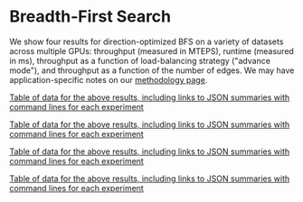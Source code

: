 # Breadth-First Search

We show four results for direction-optimized BFS on a variety of datasets across multiple GPUs: throughput (measured in MTEPS), runtime (measured in ms), throughput as a function of load-balancing strategy ("advance mode"), and throughput as a function of the number of edges. We may have application-specific notes on our [methodology page](/gunrock/methodology).

<div id="vis_gunrock_primitives_dobfs_mteps"></div>
<script type="text/javascript">
  var spec = "https://raw.githubusercontent.com/gunrock/io/master/plots/gunrock_primitives_dobfs_mteps.json";
  vegaEmbed('#vis_gunrock_primitives_dobfs_mteps', spec).then(function(result) {
    // Access the Vega view instance (https://vega.github.io/vega/docs/api/view/) as result.view
  }).catch(console.error);
</script>

[Table of data for the above results, including links to JSON summaries with command lines for each experiment](analysis/gunrock_primitives_dobfs_mteps_table.md)

<div id="vis_gunrock_primitives_dobfs_avg_process_time"></div>
<script type="text/javascript">
  var spec = "https://raw.githubusercontent.com/gunrock/io/master/plots/gunrock_primitives_dobfs_avg_process_time.json";
  vegaEmbed('#vis_gunrock_primitives_dobfs_avg_process_time', spec).then(function(result) {
    // Access the Vega view instance (https://vega.github.io/vega/docs/api/view/) as result.view
  }).catch(console.error);
</script>

[Table of data for the above results, including links to JSON summaries with command lines for each experiment](analysis/gunrock_primitives_dobfs_avg_process_time_table.md)

<div id="vis_gunrock_primitives_dobfs_advance_mode"></div>
<script type="text/javascript">
  var spec = "https://raw.githubusercontent.com/gunrock/io/master/plots/gunrock_primitives_dobfs_advance_mode.json";
  vegaEmbed('#vis_gunrock_primitives_dobfs_advance_mode', spec).then(function(result) {
    // Access the Vega view instance (https://vega.github.io/vega/docs/api/view/) as result.view
  }).catch(console.error);
</script>

[Table of data for the above results, including links to JSON summaries with command lines for each experiment](analysis/gunrock_primitives_dobfs_advance_mode_table.md)

<div id="vis_gunrock_primitives_dobfs_edges"></div>
<script type="text/javascript">
  var spec = "https://raw.githubusercontent.com/gunrock/io/master/plots/gunrock_primitives_dobfs_edges.json";
  vegaEmbed('#vis_gunrock_primitives_dobfs_edges', spec).then(function(result) {
    // Access the Vega view instance (https://vega.github.io/vega/docs/api/view/) as result.view
  }).catch(console.error);
</script>

[Table of data for the above results, including links to JSON summaries with command lines for each experiment](analysis/gunrock_primitives_dobfs_edges_table.md)
